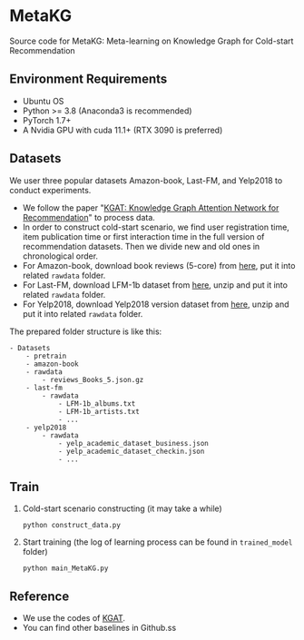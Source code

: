 # MetaKG

Source code for MetaKG: Meta-learning on Knowledge Graph for Cold-start Recommendation

## Environment Requirements

- Ubuntu OS
- Python >= 3.8 (Anaconda3 is recommended)
- PyTorch 1.7+
- A Nvidia GPU with cuda 11.1+ (RTX 3090 is preferred)

## Datasets

We user three popular datasets Amazon-book, Last-FM, and Yelp2018 to conduct experiments.
* We follow the paper "[KGAT: Knowledge Graph Attention Network for Recommendation](https://arxiv.org/abs/1905.07854)" to process data.
* In order to construct cold-start scenario, we find user registration time, item publication time or first interaction time in the full version of recommendation datasets. Then we divide new and old ones in chronological order. 
* For Amazon-book, download book reviews (5-core) from [here](http://jmcauley.ucsd.edu/data/amazon), put it into related `rawdata` folder.
* For Last-FM, download LFM-1b dataset from [here](http://www.cp.jku.at/datasets/LFM-1b/), unzip and put it into related `rawdata` folder.
* For Yelp2018, download Yelp2018 version dataset from [here](https://www.heywhale.com/mw/dataset/5ecbc342fac16e0036ec41a0),  unzip and put it into related `rawdata` folder.

The prepared folder structure is like this:

```
- Datasets
    - pretrain
    - amazon-book
	- rawdata
		- reviews_Books_5.json.gz
    - last-fm
    	- rawdata
    		- LFM-1b_albums.txt
    		- LFM-1b_artists.txt
    		- ...
    - yelp2018
    	- rawdata
    		- yelp_academic_dataset_business.json
    		- yelp_academic_dataset_checkin.json
    		- ...
```

## Train

1. Cold-start scenario constructing (it may take a while)

   ```shell
   python construct_data.py
   ```

2. Start training (the log of learning process can be found in `trained_model` folder)

   ```shell
   python main_MetaKG.py
   ```

## Reference

* We use the codes of [KGAT](https://github.com/xiangwang1223/knowledge_graph_attention_network).
* You can find other baselines in Github.ss
